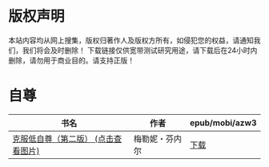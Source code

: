 # 版权声明

本站内容均从网上搜集，版权归著作人及版权方所有，如侵犯您的权益，请通知我们，我们将会及时删除！ 下载链接仅供宽带测试研究用途，请下载后在24小时内删除，请勿用于商业目的。请支持正版！

# 自尊

| 书名 | 作者 | epub/mobi/azw3 |
| --- | --- | --- |
| [克服低自尊（第二版） (点击查看图片)](https://www.dushupai.com/attachment/2024/06/08/8374024c7bea92a4.jpg) | 梅勒妮・芬内尔 | [下载](https://url89.ctfile.com/f/31084289-1357051270-abaeb1?p=8866) |
